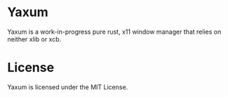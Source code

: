 # Yaxum

Yaxum is a work-in-progress pure rust, x11 window manager that relies on neither xlib or xcb.


# License
Yaxum is licensed under the MIT License.

